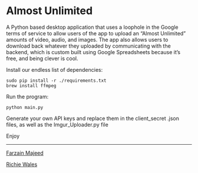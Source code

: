 # Almost Unlimited 

A Python based desktop application that uses a loophole in the Google terms of service to allow users of the app to upload an “Almost Unlimited” amounts of video, audio, and images. The app also allows users to download back whatever they uploaded by communicating with the backend, which is custom built using Google Spreadsheets because it’s free, and being clever is cool. 

Install our endless list of dependencies:

```
sudo pip install -r ./requirements.txt
brew install ffmpeg
```

Run the program:

```
python main.py
```

Generate your own API keys and replace them in the client_secret .json files, as well
as the Imgur_Uploader.py file

Enjoy
___
[Farzain Majeed](https://github.com/farzaa)

[Richie Wales](https://github.com/richardwales2820)
